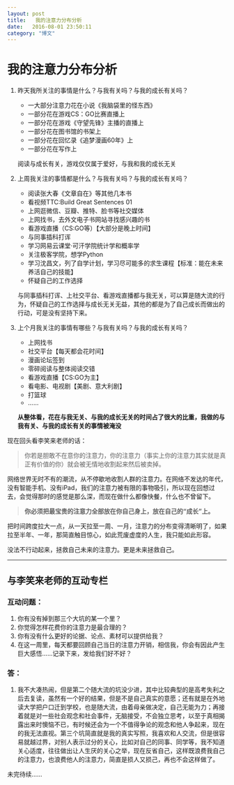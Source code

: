 ```yaml
---
layout: post
title:   我的注意力分布分析
date:   2016-08-01 23:50:11
category: "博文"
---
```


# 我的注意力分布分析

1. 昨天我所关注的事情是什么？与我有关吗？与我的成长有关吗？
   * 一大部分注意力花在小说《我脑袋里的怪东西》
   * 一部分花在游戏CS：GO比赛直播上
   * 一部分花在游戏《守望先锋》主播的直播上
   * 一部分花在图书馆的书架上
   * 一部分花在回忆录《追梦漫画60年》上
   * 一部分花在写作上

   阅读与成长有关，游戏仅仅属于爱好，与我和我的成长无关

2. 上周我关注的事情都是什么？与我有关吗？与我的成长有关吗？

   * 阅读张大春《文章自在》等其他几本书
   * 看视频TTC:Build Great Sentences 01
   * 上网逛微信、豆瓣、推特、脸书等社交媒体
   * 上网找书，去外文电子书网站寻找感兴趣的书
   * 看游戏直播（CS:GO等）【大部分是晚上时间】
   * 与同事插科打诨
   * 学习网易云课堂·可汗学院统计学和概率学
   * 关注极客学院，想学Python
   * 学习沈昌文，列了自学计划，学习尽可能多的求生课程【标准：能在未来养活自己的技能】
   * 怀疑自己的工作选择

   与同事插科打诨、上社交平台、看游戏直播都与我无关，可以算是随大流的行为，怀疑自己的工作选择与成长无关无益，其他的都是为了自己成长而做出的行动，可是没有坚持下来。

3. 上个月我关注的事情有哪些？与我有关吗？与我的成长有关吗？

   * 上网找书
   * 社交平台【每天都会花时间】
   * 漫画论坛签到
   * 零碎阅读与整体阅读交错
   * 看游戏直播【CS:GO为主】
   * 看电影、电视剧【美剧、意大利剧】
   * 打篮球
   * ……

   **从整体看，花在与我无关、与我的成长无关的时间占了很大的比重，我做的与我有关、与我的成长有关的事情被淹没**


现在回头看李笑来老师的话：

> 你若是胆敢不在意你的注意力，你的注意力（事实上你的注意力其实就是真正有价值的你）就会被无情地收割起来然后被卖掉。

网络世界无时不有的潮流，从不停歇地收割人群的注意力。在网络不发达的年代，没有智能手机、没有iPad，我们的注意力被有限的事物吸引，所以现在回想过去，会觉得那时的感觉是那么深，而现在做什么都像快餐，什么也不曾留下。

> **你必须把最宝贵的注意力全部放在你自己身上，放在自己的“成长”上。**

把时间跨度拉大一点，从一天拉至一周、一月，注意力的分布变得清晰明了，如果拉至半年、一年，那简直触目惊心，如此荒废虚度的人生，我只能如此形容。

没法不行动起来，拯救自己未来的注意力。更是未来拯救自己。



***

## 与李笑来老师的互动专栏

### 互动问题：

1. 你有没有掉到那三个大坑的某一个里？
2. 你觉得怎样花费你的注意力是最合理的？
3. 你有没有什么更好的论据、论点、素材可以提供给我？
4. 在这一周里，每天都要回顾自己当日的注意力开销，相信我，你会有因此产生巨大感悟……记录下来，发给我们好不好？

### 答：

1. 我不大凑热闹，但是第二个随大流的坑没少进，其中比较典型的是高考失利之后去复读，虽然有一个好的结果，但是不是自己真实的意愿；还有就是在外地读大学把户口迁到学校，也是随大流，由着母亲做决定，自己无能为力；再接着就是对一些社会观念和社会事件，无脑接受，不会独立思考，以至于真相揭露出来时懊恼不已，有时候还会为一个不值得争论的观念和他人争起来，现在的我无法直视。第三个坑简直就是我的真实写照，我喜欢和人交流，但是很容易就越过界，对别人表示过分的关心，比如对自己的同事、同学等，我不知道关心适度，往往做出让人生厌的关心之举，现在反省自己，这样既浪费我自己的注意力，也浪费他人的注意力，简直是损人又损己，再也不会这样做了。

未完待续……
